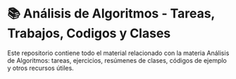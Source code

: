 # 📚 Análisis de Algoritmos - Tareas, Trabajos, Codigos y Clases
Este repositorio contiene todo el material relacionado con la materia Análisis de Algoritmos: tareas, ejercicios, resúmenes de clases, códigos de ejemplo y otros recursos útiles.